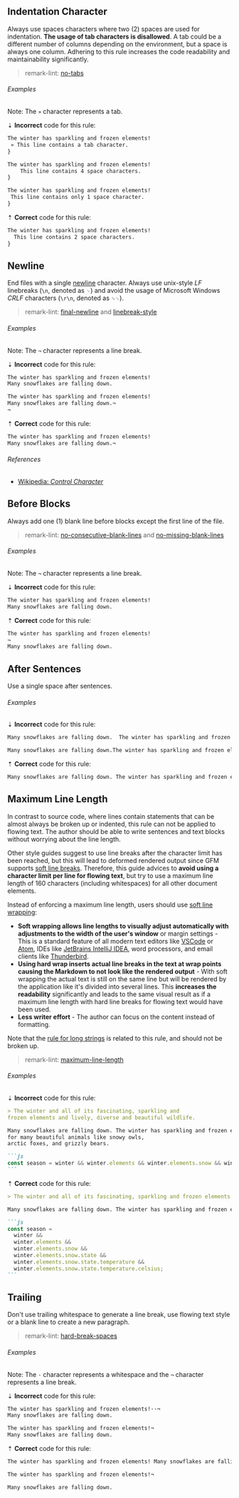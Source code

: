 ## Indentation Character

Always use spaces characters where two (2) spaces are used for indentation. **The usage of tab characters is disallowed**. A tab could be a different number of columns depending on the environment, but a space is always one column. Adhering to this rule increases the code readability and maintainability significantly.

> remark-lint: [no-tabs][10]

###### Examples

Note: The `»` character represents a tab.

⇣ **Incorrect** code for this rule:

<!-- prettier-ignore-start -->

```markdown
The winter has sparkling and frozen elements!
 » This line contains a tab character.
}
```

```markdown
The winter has sparkling and frozen elements!
    This line contains 4 space characters.
}
```

```markdown
The winter has sparkling and frozen elements!
 This line contains only 1 space character.
}
```

⇡ **Correct** code for this rule:

```markdown
The winter has sparkling and frozen elements!
  This line contains 2 space characters.
}
```

<!-- prettier-ignore-end -->

## Newline

End files with a single [newline][16] character. Always use unix-style _LF_ linebreaks (`\n`, denoted as `␊`) and avoid the usage of Microsoft Windows _CRLF_ characters (`\r\n`, denoted as `␍␊`).

> remark-lint: [final-newline][4] and [linebreak-style][6]

###### Examples

Note: The `¬` character represents a line break.

⇣ **Incorrect** code for this rule:

<!-- prettier-ignore-start -->

```markdown
The winter has sparkling and frozen elements!
Many snowflakes are falling down.
```

```markdown
The winter has sparkling and frozen elements!
Many snowflakes are falling down.¬
¬

```

⇡ **Correct** code for this rule:

```markdown
The winter has sparkling and frozen elements!
Many snowflakes are falling down.¬

```

<!-- prettier-ignore-end -->

###### References

- [Wikipedia: _Control Character_][14]

## Before Blocks

Always add one (1) blank line before blocks except the first line of the file.

> remark-lint: [no-consecutive-blank-lines][8] and [no-missing-blank-lines][9]

###### Examples

Note: The `¬` character represents a line break.

⇣ **Incorrect** code for this rule:

<!-- prettier-ignore-start -->

```markdown
The winter has sparkling and frozen elements!
Many snowflakes are falling down.
```

<!-- prettier-ignore-end -->

⇡ **Correct** code for this rule:

```markdown
The winter has sparkling and frozen elements!
¬
Many snowflakes are falling down.
```

## After Sentences

Use a single space after sentences.

###### Examples

⇣ **Incorrect** code for this rule:

<!-- prettier-ignore-start -->

```markdown
Many snowflakes are falling down.  The winter has sparkling and frozen elements!
```

```markdown
Many snowflakes are falling down.The winter has sparkling and frozen elements!
```

<!-- prettier-ignore-end -->

⇡ **Correct** code for this rule:

```markdown
Many snowflakes are falling down. The winter has sparkling and frozen elements!
```

## Maximum Line Length

In contrast to source code, where lines contain statements that can be almost always be broken up or indented, this rule can not be applied to flowing text. The author should be able to write sentences and text blocks without worrying about the line length.

Other style guides suggest to use line breaks after the character limit has been reached, but this will lead to deformed rendered output since GFM supports [soft line breaks][2]. Therefore, this guide advices to **avoid using a character limit per line for flowing text**, but try to use a maximum line length of 160 characters (including whitespaces) for all other document elements.

Instead of enforcing a maximum line length, users should use [soft line wrapping][15]:

- **Soft wrapping allows line lengths to visually adjust automatically with adjustments to the width of the user's window** or margin settings - This is a standard feature of all modern text editors like [VSCode][13] or [Atom][1], IDEs like [JetBrains IntelliJ IDEA][3], word processors, and email clients like [Thunderbird][12].
- **Using hard wrap inserts actual line breaks in the text at wrap points causing the Markdown to not look like the rendered output** - With soft wrapping the actual text is still on the same line but will be rendered by the application like it's divided into several lines. This **increases the readability** significantly and leads to the same visual result as if a maximum line length with hard line breaks for flowing text would have been used.
- **Less writer effort** - The author can focus on the content instead of formatting.

Note that the [rule for long strings][11] is related to this rule, and should not be broken up.

> remark-lint: [maximum-line-length][7]

###### Examples

⇣ **Incorrect** code for this rule:

<!-- prettier-ignore-start -->

````markdown
> The winter and all of its fascinating, sparkling and
frozen elements and lively, diverse and beautiful wildlife.

Many snowflakes are falling down. The winter has sparkling and frozen elements! It is home
for many beautiful animals like snowy owls,
arctic foxes, and grizzly bears.

```js
const season = winter && winter.elements && winter.elements.snow && winter.elements.snow.state && winter.elements.snow.state.temperature && winter.elements.snow.state.temperature.celsius;
```
````

<!-- prettier-ignore-end -->

⇡ **Correct** code for this rule:

````markdown
> The winter and all of its fascinating, sparkling and frozen elements and lively, diverse and beautiful wildlife.

Many snowflakes are falling down. The winter has sparkling and frozen elements! It is home for many beautiful animals like snowy owls, arctic foxes, and grizzly bears.

```js
const season =
  winter &&
  winter.elements &&
  winter.elements.snow &&
  winter.elements.snow.state &&
  winter.elements.snow.state.temperature &&
  winter.elements.snow.state.temperature.celsius;
```
````

## Trailing

Don't use trailing whitespace to generate a line break, use flowing text style or a blank line to create a new paragraph.

> remark-lint: [hard-break-spaces][5]

###### Examples

Note: The `·` character represents a whitespace and the `¬` character represents a line break.

⇣ **Incorrect** code for this rule:

<!-- prettier-ignore-start -->

```markdown
The winter has sparkling and frozen elements!··¬
Many snowflakes are falling down.
```

```markdown
The winter has sparkling and frozen elements!¬
Many snowflakes are falling down.
```

<!-- prettier-ignore-end -->

⇡ **Correct** code for this rule:

```markdown
The winter has sparkling and frozen elements! Many snowflakes are falling down.
```

```markdown
The winter has sparkling and frozen elements!¬

Many snowflakes are falling down.
```

[1]: http://flight-manual.atom.io/getting-started/sections/atom-basics/#soft-wrap
[2]: https://github.github.com/gfm/#soft-line-breaks
[3]: https://www.jetbrains.com/help/idea/using-code-editor.html#13ac7976
[4]: https://github.com/remarkjs/remark-lint/tree/main/packages/remark-lint-final-newline
[5]: https://github.com/remarkjs/remark-lint/tree/main/packages/remark-lint-hard-break-spaces
[6]: https://github.com/remarkjs/remark-lint/tree/main/packages/remark-lint-linebreak-style
[7]: https://github.com/remarkjs/remark-lint/tree/main/packages/remark-lint-maximum-line-length
[8]: https://github.com/remarkjs/remark-lint/tree/main/packages/remark-lint-no-consecutive-blank-lines
[9]: https://github.com/remarkjs/remark-lint/tree/main/packages/remark-lint-no-missing-blank-lines
[10]: https://github.com/remarkjs/remark-lint/tree/main/packages/remark-lint-no-tabs
[11]: https://github.com/svengreb/styleguide-markdown/blob/main/rules/strings.md#line-length
[12]: https://www.thunderbird.net
[13]: https://code.visualstudio.com/docs/editor/codebasics#_common-questions
[14]: https://en.wikipedia.org/wiki/Control_character
[15]: https://en.wikipedia.org/wiki/Line_wrap_and_word_wrap
[16]: https://en.wikipedia.org/wiki/Newline
